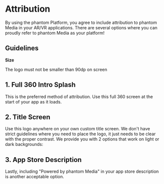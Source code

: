 # Attribution

By using the phantom Platform, you agree to include attribution to phantom Media in your AR/VR applications. There are several options where you can proudly refer to phantom Media as your platform!

## Guidelines
**Size**

The logo must not be smaller than 90dp on screen

## 1. Full 360 Intro Splash
This is the preferred method of attribution. Use this full 360 screen at the start of your app as it loads.

## 2. Title Screen
Use this logo anywhere on your own custom title screen. We don't have strict guidelines where you need to place the logo, it just needs to be clear with the proper contrast. We provide you with 2 options that work on light or dark backgrounds:

## 3. App Store Description
Lastly, including "Powered by phantom Media" in your app store description is another acceptable option.
